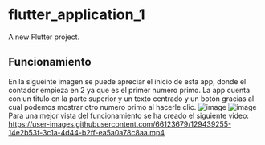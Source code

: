 # flutter_application_1

A new Flutter project.

## Funcionamiento
En la sigueinte imagen se puede apreciar el inicio de esta app, donde el contador empieza en 2 ya que es el primer numero primo. La app cuenta con un titulo en la parte superior y un texto centrado y un botón gracias al cual podemos mostrar otro numero primo al hacerle clic.
![image](https://user-images.githubusercontent.com/66123679/129434362-bda9a102-51e1-420d-90ac-b8e02f228ba8.png)
![image](https://user-images.githubusercontent.com/66123679/129434409-bca95288-6bea-4966-8291-c5499d5d90c0.png)
Para una mejor vista del funcionamiento se ha creado el siguiente video: 
https://user-images.githubusercontent.com/66123679/129439255-14e2b53f-3c1a-4d44-b2ff-ea5a0a78c8aa.mp4



